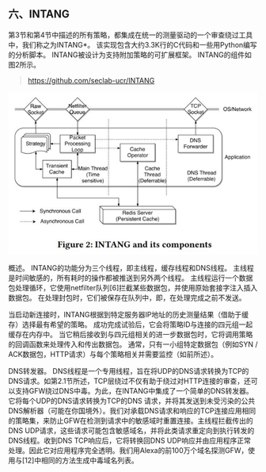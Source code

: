 ## 六、INTANG

第3节和第4节中描述的所有策略，都集成在统一的测量驱动的一个审查绕过工具中，我们称之为INTANG\*。 该实现包含大约3.3K行的C代码和一些用Python编写的分析脚本。 INTANG被设计为支持附加策略的可扩展框架。 INTANG的组件如图2所示。

> <https://github.com/seclab-ucr/INTANG>

![](img/fig2.jpg)

概述。 INTANG的功能分为三个线程，即主线程，缓存线程和DNS线程。 主线程是时间敏感的，所有耗时的操作都被推送到另外两个线程。 主线程运行一个数据包处理循环，它使用netfilter队列[6]拦截某些数据包，并使用原始套接字注入插入数据包。 在处理封包时，它们被保存在队列中，即，在处理完成之前不发送。

当启动新连接时，INTANG根据到特定服务器IP地址的历史测量结果（借助于缓存）选择最有希望的策略。 成功完成试验后，它会将策略ID与连接的四元组一起缓存在内存中。 当它稍后接收到与四元组相关的进一步数据包时，它将调用策略的回调函数来处理传入和传出数据包。 通常，只有一小组特定数据包（例如SYN / ACK数据包，HTTP请求）与每个策略相关并需要监控（如前所述）。

DNS转发器。 DNS线程是一个专用线程，旨在将UDP的DNS请求转换为TCP的DNS请求。如第2.1节所述，TCP层绕过不仅有助于绕过对HTTP连接的审查，还可以支持GFW绕过DNS中毒。为此，在INTANG中集成了一个简单的DNS转发器。它将每个UDP的DNS请求转换为TCP的DNS 请求，并将其发送到未受污染的公共DNS解析器（可能在你国境外）。我们对承载DNS请求和响应的TCP连接应用相同的策略集，来防止GFW在检测到请求中的敏感域时重置连接。主线程拦截传出的DNS UDP请求，这些请求可能包含敏感域名，并将此类请求重定向到执行转发的DNS线程。收到DNS TCP响应后，它将转换回DNS UDP响应并由应用程序正常处理。因此它对应用程序完全透明。我们用Alexa的前100万个域名探测GFW，使用与[12]中相同的方法生成中毒域名列表。
